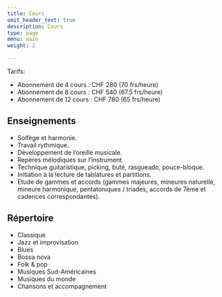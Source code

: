 ```yaml
---
title: Cours
omit_header_text: true
description: Cours
type: page
menu: main
weight: 2

---
```


Tarifs:

* Abonnement de 4 cours : CHF 280 (70 frs/heure)
* Abonnement de 8 cours : CHF 540 (67.5 frs/heure)
* Abonnement de 12 cours : CHF 780 (65 frs/heure)

<h2>Enseignements</h2>

* Solfège et harmonie.
* Travail rythmique.
* Développement de l’oreille musicale.
* Repères mélodiques sur l’instrument.
* Technique guitaristique, picking,  buté, rasgueado, pouce-bloque.
* Initiation à la lecture de tablatures et partitions.
* Etude de gammes et accords (gammes majeures, mineures naturelle,
  mineure harmonique, pentatoniques / triades, accords de 7ème et
  cadences correspondantes).

<h2>Répertoire</h2>

* Classique
* Jazz et improvisation
* Blues
* Bossa nova
* Folk & pop
* Musiques Sud-Américaines 
* Musiques du monde
* Chansons et accompagnement

